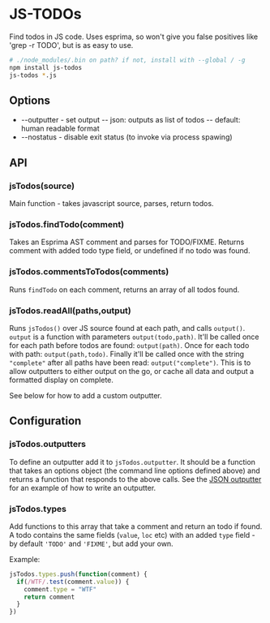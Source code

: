 # JS-TODOs

Find todos in JS code. Uses esprima, so won't give you false positives like 'grep -r TODO', but is as easy to use.

```sh
# ./node_modules/.bin on path? if not, install with --global / -g
npm install js-todos
js-todos *.js
```

## Options

- --outputter - set output
-- json: outputs as list of todos
-- default: human readable format
- --nostatus - disable exit status (to invoke via process spawing)

## API

### jsTodos(source)

Main function - takes javascript source, parses, return todos.

### jsTodos.findTodo(comment)

Takes an Esprima AST comment and parses for TODO/FIXME. Returns comment with added todo type field, or undefined if no todo was found. 

### jsTodos.commentsToTodos(comments)

Runs `findTodo` on each comment, returns an array of all todos found.

### jsTodos.readAll(paths,output)

Runs `jsTodos()` over JS source found at each path, and calls `output()`. `output` is a function with parameters `output(todo,path)`. It'll be called once for each path before todos are found: `output(path)`. Once for each todo with path: `output(path,todo)`. Finally it'll be called once with the string `"complete"` after all paths have been read: `output("complete")`. This is to allow outputters to either output on the go, or cache all data and output a formatted display on complete.  

See below for how to add a custom outputter.

## Configuration

### jsTodos.outputters

To define an outputter add it to `jsTodos.outputter`. It should be a function that takes an options object (the command line options defined above) and returns a function that responds to the above calls. See the [JSON outputter](index.js#L103) for an example of how to write an outputter.

### jsTodos.types

Add functions to this array that take a comment and return an todo if found. A todo contains the same fields (`value`, `loc` etc) with an added `type` field - by default `'TODO'` and `'FIXME'`, but add your own.

Example:

```javascript
jsTodos.types.push(function(comment) {
  if(/WTF/.test(comment.value)) {
    comment.type = "WTF"
    return comment
  }
})
```


